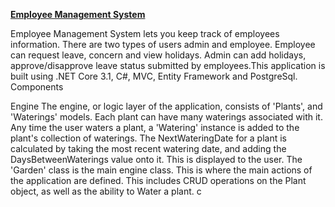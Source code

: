<b> <u>Employee Management System </u></b>

Employee Management System lets you keep track of employees information. There are two types of users admin and employee. Employee can request leave, concern and view holidays. Admin can add holidays, approve/disapprove leave status submitted by employees.This application is built using .NET Core 3.1, C#, MVC, Entity Framework and PostgreSql.
Components
 
Engine The engine, or logic layer of the application, consists of 'Plants', and 'Waterings' models. Each plant can have many waterings associated with it. Any time the user waters a plant, a 'Watering' instance is added to the plant's collection of waterings.
The NextWateringDate for a plant is calculated by taking the most recent watering date, and adding the DaysBetweenWaterings value onto it. This is displayed to the user.
The 'Garden' class is the main engine class. This is where the main actions of the application are defined. This includes CRUD operations on the Plant object, as well as the ability to Water a plant. c



